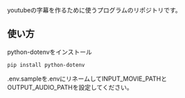 youtubeの字幕を作るために使うプログラムのリポジトリです。


## 使い方
python-dotenvをインストール
```
pip install python-dotenv
```

.env.sampleを.envにリネームしてINPUT_MOVIE_PATHとOUTPUT_AUDIO_PATHを設定してください。